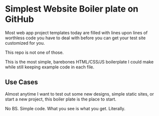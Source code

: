 # Simplest Website Boiler plate on GitHub
Most web app project templates today are filled with lines upon lines of worthless code you have to deal with before you can get your test site customized for you. 

This repo is not one of those. 

This is the most simple, barebones HTML/CSS/JS boilerplate I could make while still keeping example code in each file.

## Use Cases

Almost anytime I want to test out some new designs, simple static sites, or start a new project, this boiler plate is the place to start.

No BS. Simple code. What you see is what you get. Literally.
